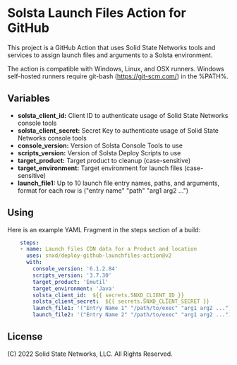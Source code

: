 # Solsta Launch Files Action for GitHub

This project is a GitHub Action that uses Solid State Networks tools and services to assign launch files and arguments to a Solsta environment.

The action is compatible with Windows, Linux, and OSX runners.  Windows self-hosted runners require git-bash (https://git-scm.com/) in the %PATH%.

## Variables

* **solsta_client_id:** Client ID to authenticate usage of Solid State Networks console tools
* **solsta_client_secret:** Secret Key to authenticate usage of Solid State Networks console tools
* **console_version:** Version of Solsta Console Tools to use
* **scripts_version:** Version of Solsta Deploy Scripts to use
* **target_product:** Target product to cleanup (case-sensitive)
* **target_environment:** Target environment for launch files (case-sensitive)
* **launch_file1:** Up to 10 launch file entry names, paths, and arguments, format for each row is ("entry name" "path" "arg1 arg2 ...")

## Using

Here is an example YAML Fragment in the steps section of a build:

```yaml
    steps:
    - name: Launch Files CDN data for a Product and location
      uses: snxd/deploy-github-launchfiles-action@v2
      with:
        console_version: '6.1.2.84'
        scripts_version: '3.7.30'
        target_product: 'Emutil'
        target_environment: 'Java'
        solsta_client_id:  ${{ secrets.SNXD_CLIENT_ID }}
        solsta_client_secret:  ${{ secrets.SNXD_CLIENT_SECRET }}
        launch_file1: '("Entry Name 1" "/path/to/exec" "arg1 arg2 ...")'
        launch_file2: '("Entry Name 2" "/path/to/exec" "arg1 arg2 ...")'
```

## License
(C) 2022 Solid State Networks, LLC.  All Rights Reserved.
